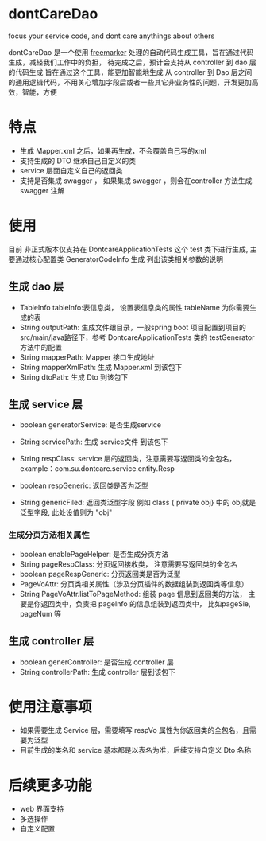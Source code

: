 # dontCareDao
focus your service code,  and dont care anythings about others

dontCareDao 是一个使用 [freemarker](https://freemarker.apache.org/) 处理的自动代码生成工具，旨在通过代码生成，减轻我们工作中的负担， 待完成之后，预计会支持从 controller 到 dao 层的代码生成
旨在通过这个工具，能更加智能地生成 从 controller 到 Dao 层之间的通用逻辑代码，不用关心增加字段后或者一些其它非业务性的问题，开发更加高效，智能，方便

# 特点

* 生成 Mapper.xml 之后，如果再生成，不会覆盖自己写的xml
* 支持生成的 DTO 继承自己自定义的类
* service 层面自定义自己的返回类
* 支持是否集成 swagger ， 如果集成 swagger ，则会在controller 方法生成swagger 注解

# 使用
 目前 非正式版本仅支持在 DontcareApplicationTests 这个 test 类下进行生成, 主要通过核心配置类 GeneratorCodeInfo 生成
 列出该类相关参数的说明
## 生成 dao 层
* TableInfo tableInfo:表信息类， 设置表信息类的属性 tableName 为你需要生成的表 
* String outputPath: 生成文件跟目录，一般spring boot 项目配置到项目的 src/main/java路径下，参考 DontcareApplicationTests 类的 testGenerator 方法中的配置 
* String mapperPath: Mapper 接口生成地址
* String mapperXmlPath: 生成 Mapper.xml 到该包下
* String dtoPath: 生成 Dto 到该包下

## 生成 service 层
* boolean generatorService: 是否生成service 
* String servicePath: 生成 service文件 到该包下 

* String respClass: service 层的返回类，注意需要写返回类的全包名，example：com.su.dontcare.service.entity.Resp
* boolean respGeneric: 返回类是否为泛型
* String genericFiled: 返回类泛型字段 例如 class<T> { private <T> obj} 中的 obj就是泛型字段, 此处设值则为 "obj"

### 生成分页方法相关属性
* boolean enablePageHelper: 是否生成分页方法
* String pageRespClass: 分页返回接收类， 注意需要写返回类的全包名
* boolean pageRespGeneric: 分页返回类是否为泛型
* PageVoAttr: 分页类相关属性（涉及分页插件的数据组装到返回类等信息）
* String PageVoAttr.listToPageMethod: 组装 page 信息到返回类的方法， 主要是你返回类中，负责把 pageInfo 的信息组装到返回类中， 比如pageSie, pageNum 等

## 生成 controller 层
* boolean generController: 是否生成 controller 层
* String controllerPath: 生成 controller 层到该包下
  

# 使用注意事项
* 如果需要生成 Service 层，需要填写 respVo 属性为你返回类的全包名，且需要为泛型
* 目前生成的类名和 service 基本都是以表名为准，后续支持自定义 Dto 名称

# 后续更多功能
* web 界面支持
* 多选操作
* 自定义配置
